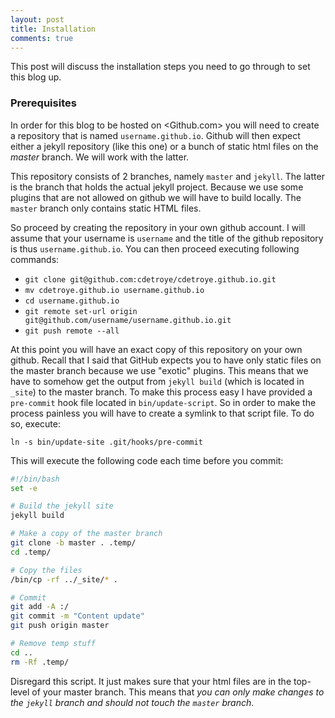 ```yaml
---
layout: post
title: Installation
comments: true
---
```


This post will discuss the installation steps you need to go through to set this blog up.

### Prerequisites

In order for this blog to be hosted on <Github.com> you will need to create a
repository that is named `username.github.io`. Github will then expect either a
jekyll repository (like this one) or a bunch of static html files on the
*master* branch. We will work with the latter.

This repository consists of 2 branches, namely `master` and `jekyll`. The latter
is the branch that holds the actual jekyll project. Because we use some plugins
that are not allowed on github we will have to build locally. The `master`
branch only contains static HTML files.

So proceed by creating the repository in your own github account. I will assume
that your username is `username` and the title of the github repository is thus
`username.github.io`. You can then proceed executing following commands:

- `git clone git@github.com:cdetroye/cdetroye.github.io.git`
- `mv cdetroye.github.io username.github.io`
- `cd username.github.io`
- `git remote set-url origin git@github.com/username/username.github.io.git`
- `git push remote --all`

At this point you will have an exact copy of this repository on your own
github. Recall that I said that GitHub expects you to have only static files on
the master branch because we use "exotic" plugins. This means that we have to
somehow get the output from `jekyll build` (which is located in `_site`) to the
master branch. To make this process easy I have provided a `pre-commit` hook
file located in `bin/update-script`. So in order to make the process painless
you will have to create a symlink to that script file. To do so, execute:

`ln -s bin/update-site .git/hooks/pre-commit`

This will execute the following code each time before you commit:

~~~ bash
#!/bin/bash
set -e

# Build the jekyll site
jekyll build

# Make a copy of the master branch
git clone -b master . .temp/
cd .temp/

# Copy the files
/bin/cp -rf ../_site/* .

# Commit
git add -A :/
git commit -m "Content update"
git push origin master

# Remove temp stuff
cd ..
rm -Rf .temp/

~~~

Disregard this script. It just makes sure that your html files are in the
top-level of your master branch. This means that *you can only make changes to
the `jekyll` branch and should not touch the `master` branch*.
